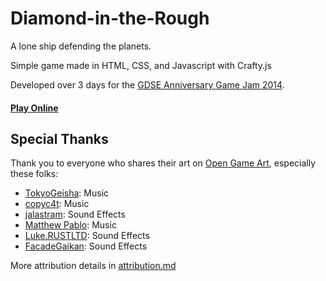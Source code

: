 Diamond-in-the-Rough
====================

A lone ship defending the planets.

Simple game made in HTML, CSS, and Javascript with Crafty.js

Developed over 3 days for the [GDSE Anniversary Game Jam 2014](http://meta.gamedev.stackexchange.com/questions/1794/anniversary-game-jam-2014).

#### [Play Online](https://costava.github.io/Diamond-in-the-Rough/)

Special Thanks
--------------

Thank you to everyone who shares their art on [Open Game Art](http://opengameart.org/),  especially these folks:

* [TokyoGeisha](http://opengameart.org/users/tokyogeisha): Music
* [copyc4t](http://opengameart.org/users/copyc4t): Music
* [jalastram](http://opengameart.org/users/jalastram): Sound Effects
* [Matthew Pablo](http://www.matthewpablo.com): Music
* [Luke.RUSTLTD](http://opengameart.org/users/lukerustltd): Sound Effects
* [FacadeGaikan](http://opengameart.org/users/facadegaikan): Sound Effects

More attribution details in [attribution.md](https://github.com/Costava/Diamond-in-the-Rough/blob/master/attribution.md)

